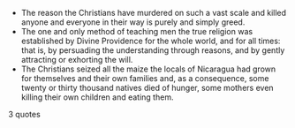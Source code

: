  - The reason the Christians have murdered on such a vast scale and killed anyone and everyone in their way is purely and simply greed.
 - The one and only method of teaching men the true religion was established by Divine Providence for the whole world, and for all times: that is, by persuading the understanding through reasons, and by gently attracting or exhorting the will.
 - The Christians seized all the maize the locals of Nicaragua had grown for themselves and their own families and, as a consequence, some twenty or thirty thousand natives died of hunger, some mothers even killing their own children and eating them.

3 quotes